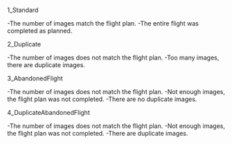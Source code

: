 1_Standard

-The number of images match the flight plan.
-The entire flight was completed as planned.

2_Duplicate

-The number of images does not match the flight plan.
-Too many images, there are duplicate images.

3_AbandonedFlight

-The number of images does not match the flight plan.
-Not enough images, the flight plan was not completed.
-There are no duplicate images.

4_DuplicateAbandonedFlight

-The number of images does not match the flight plan.
-Not enough images, the flight plan was not completed.
-There are duplicate images.